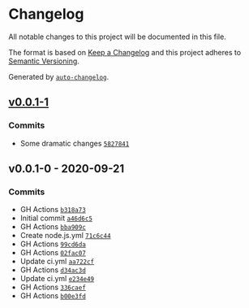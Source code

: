 # Changelog

All notable changes to this project will be documented in this file.

The format is based on [Keep a Changelog](https://keepachangelog.com/en/1.0.0/)
and this project adheres to [Semantic Versioning](https://semver.org/spec/v2.0.0.html).

Generated by [`auto-changelog`](https://github.com/CookPete/auto-changelog).

## [v0.0.1-1](https://github.com//RIP21/react-hanger-clone-for-course.git/compare/v0.0.1-0...v0.0.1-1)

### Commits

- Some dramatic changes [`5827841`](https://github.com//RIP21/react-hanger-clone-for-course.git/commit/5827841c070b36192f6c3f88ea4aee00d5acdcd1)

## v0.0.1-0 - 2020-09-21

### Commits

- GH Actions [`b318a73`](https://github.com//RIP21/react-hanger-clone-for-course.git/commit/b318a7304e8fadb51ed1cad2d65ef19a15814236)
- Initial commit [`a46d6c5`](https://github.com//RIP21/react-hanger-clone-for-course.git/commit/a46d6c5a1e1c4d18d914f35fa2d7acb09a3087b7)
- GH Actions [`bba909c`](https://github.com//RIP21/react-hanger-clone-for-course.git/commit/bba909c1d8117001364bc87553375b26e80ad643)
- Create node.js.yml [`71c6c44`](https://github.com//RIP21/react-hanger-clone-for-course.git/commit/71c6c44ce876ea746ff2fbb2386e89900ddcd2f6)
- GH Actions [`99cd6da`](https://github.com//RIP21/react-hanger-clone-for-course.git/commit/99cd6da8c60676bddf78059e416f445b92a545bf)
- GH Actions [`02fac07`](https://github.com//RIP21/react-hanger-clone-for-course.git/commit/02fac0706111c29e2bdce3d1f63dabf0e23654b1)
- Update ci.yml [`aa722cf`](https://github.com//RIP21/react-hanger-clone-for-course.git/commit/aa722cfd5a7903edfcb1ce218c9b4e3e1d430890)
- GH Actions [`d34ac3d`](https://github.com//RIP21/react-hanger-clone-for-course.git/commit/d34ac3df96b39e61ed90bf89cc9cdeb5d9b0fa9d)
- Update ci.yml [`e234e49`](https://github.com//RIP21/react-hanger-clone-for-course.git/commit/e234e491c561b54aa8b4e416467ee07a84e70dce)
- GH Actions [`336caef`](https://github.com//RIP21/react-hanger-clone-for-course.git/commit/336caef7d538feb781796e742035791802830f85)
- GH Actions [`b00e3fd`](https://github.com//RIP21/react-hanger-clone-for-course.git/commit/b00e3fdb89000410b6a03769e75dd3d8cd5beff0)
